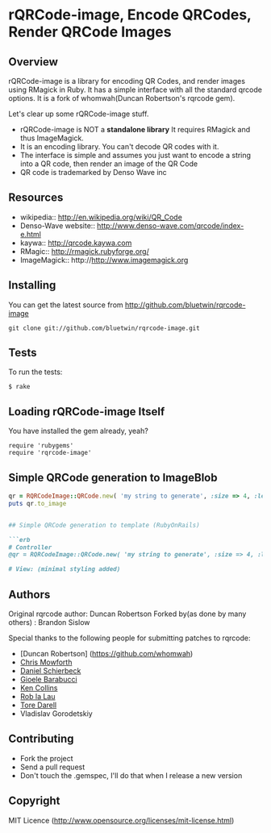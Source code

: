 # rQRCode-image, Encode QRCodes, Render QRCode Images

## Overview

rQRCode-image is a library for encoding QR Codes, and render images using RMagick in Ruby. It has a simple interface with all the standard qrcode options. It is a fork of whomwah(Duncan Robertson's rqrcode gem).

Let's clear up some rQRCode-image stuff.

* rQRCode-image is NOT a __standalone library__ It requires RMagick and thus ImageMagick.
* It is an encoding library. You can't decode QR codes with it.
* The interface is simple and assumes you just want to encode a string into a QR code, then render an image of the QR Code
* QR code is trademarked by Denso Wave inc

## Resources

* wikipedia:: http://en.wikipedia.org/wiki/QR_Code
* Denso-Wave website:: http://www.denso-wave.com/qrcode/index-e.html
* kaywa:: http://qrcode.kaywa.com
* RMagic:: http://rmagick.rubyforge.org/
* ImageMagick:: http://http://www.imagemagick.org

## Installing

You can get the latest source from http://github.com/bluetwin/rqrcode-image

    git clone git://github.com/bluetwin/rqrcode-image.git

## Tests

To run the tests:

    $ rake
 
## Loading rQRCode-image Itself

You have installed the gem already, yeah?

    require 'rubygems'
    require 'rqrcode-image'

## Simple QRCode generation to ImageBlob

```ruby
qr = RQRCodeImage::QRCode.new( 'my string to generate', :size => 4, :level => :h )
puts qr.to_image


## Simple QRCode generation to template (RubyOnRails)

```erb
# Controller
@qr = RQRCodeImage::QRCode.new( 'my string to generate', :size => 4, :level => :h )

# View: (minimal styling added)

```
## Authors

Original rqrcode author: Duncan Robertson
Forked by(as done by many others) : Brandon Sislow

Special thanks to the following people for submitting patches to rqrcode:
* [Duncan Robertson] (https://github.com/whomwah)
* [Chris Mowforth](http://blog.99th.st)
* [Daniel Schierbeck](https://github.com/dasch)
* [Gioele Barabucci](https://github.com/gioele) 
* [Ken Collins](https://github.com/metaskills)
* [Rob la Lau](https://github.com/ohreally)
* [Tore Darell](http://tore.darell.no)
* Vladislav Gorodetskiy

## Contributing
* Fork the project
* Send a pull request
* Don't touch the .gemspec, I'll do that when I release a new version

## Copyright

MIT Licence (http://www.opensource.org/licenses/mit-license.html)
